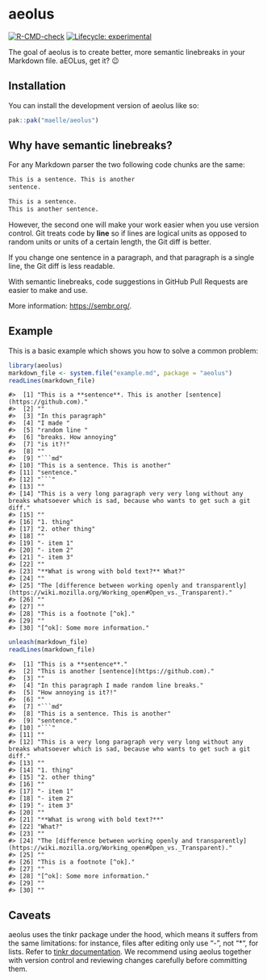 
<!-- README.md is generated from README.Rmd. Please edit that file -->

# aeolus

<!-- badges: start -->

[![R-CMD-check](https://github.com/maelle/aeolus/actions/workflows/R-CMD-check.yaml/badge.svg)](https://github.com/maelle/aeolus/actions/workflows/R-CMD-check.yaml)
[![Lifecycle:
experimental](https://img.shields.io/badge/lifecycle-experimental-orange.svg)](https://lifecycle.r-lib.org/articles/stages.html#experimental)
<!-- badges: end -->

The goal of aeolus is to create better, more semantic linebreaks in your
Markdown file. aEOLus, get it? :wink:

## Installation

You can install the development version of aeolus like so:

``` r
pak::pak("maelle/aeolus")
```

## Why have semantic linebreaks?

For any Markdown parser the two following code chunks are the same:

``` md
This is a sentence. This is another
sentence.
```

``` md
This is a sentence. 
This is another sentence.
```

However, the second one will make your work easier when you use version
control. Git treats code by **line** so if lines are logical units as
opposed to random units or units of a certain length, the Git diff is
better.

If you change one sentence in a paragraph, and that paragraph is a
single line, the Git diff is less readable.

With semantic linebreaks, code suggestions in GitHub Pull Requests are
easier to make and use.

More information: <https://sembr.org/>.

## Example

This is a basic example which shows you how to solve a common problem:

``` r
library(aeolus)
markdown_file <- system.file("example.md", package = "aeolus")
readLines(markdown_file)
```

    #>  [1] "This is a **sentence**. This is another [sentence](https://github.com)."                                                           
    #>  [2] ""                                                                                                                                  
    #>  [3] "In this paragraph"                                                                                                                 
    #>  [4] "I made "                                                                                                                           
    #>  [5] "random line "                                                                                                                      
    #>  [6] "breaks. How annoying"                                                                                                              
    #>  [7] "is it?!"                                                                                                                           
    #>  [8] ""                                                                                                                                  
    #>  [9] "```md"                                                                                                                             
    #> [10] "This is a sentence. This is another"                                                                                               
    #> [11] "sentence."                                                                                                                         
    #> [12] "```"                                                                                                                               
    #> [13] ""                                                                                                                                  
    #> [14] "This is a very long paragraph very very long without any breaks whatsoever which is sad, because who wants to get such a git diff."
    #> [15] ""                                                                                                                                  
    #> [16] "1. thing"                                                                                                                          
    #> [17] "2. other thing"                                                                                                                    
    #> [18] ""                                                                                                                                  
    #> [19] "- item 1"                                                                                                                          
    #> [20] "- item 2"                                                                                                                          
    #> [21] "- item 3"                                                                                                                          
    #> [22] ""                                                                                                                                  
    #> [23] "**What is wrong with bold text?** What?"                                                                                           
    #> [24] ""                                                                                                                                  
    #> [25] "The [difference between working openly and transparently](https://wiki.mozilla.org/Working_open#Open_vs._Transparent)."            
    #> [26] ""                                                                                                                                  
    #> [27] ""                                                                                                                                  
    #> [28] "This is a footnote [^ok]."                                                                                                         
    #> [29] ""                                                                                                                                  
    #> [30] "[^ok]: Some more information."

``` r
unleash(markdown_file)
readLines(markdown_file)
```

    #>  [1] "This is a **sentence**."                                                                                                           
    #>  [2] "This is another [sentence](https://github.com)."                                                                                   
    #>  [3] ""                                                                                                                                  
    #>  [4] "In this paragraph I made random line breaks."                                                                                      
    #>  [5] "How annoying is it?!"                                                                                                              
    #>  [6] ""                                                                                                                                  
    #>  [7] "```md"                                                                                                                             
    #>  [8] "This is a sentence. This is another"                                                                                               
    #>  [9] "sentence."                                                                                                                         
    #> [10] "```"                                                                                                                               
    #> [11] ""                                                                                                                                  
    #> [12] "This is a very long paragraph very very long without any breaks whatsoever which is sad, because who wants to get such a git diff."
    #> [13] ""                                                                                                                                  
    #> [14] "1. thing"                                                                                                                          
    #> [15] "2. other thing"                                                                                                                    
    #> [16] ""                                                                                                                                  
    #> [17] "- item 1"                                                                                                                          
    #> [18] "- item 2"                                                                                                                          
    #> [19] "- item 3"                                                                                                                          
    #> [20] ""                                                                                                                                  
    #> [21] "**What is wrong with bold text?**"                                                                                                 
    #> [22] "What?"                                                                                                                             
    #> [23] ""                                                                                                                                  
    #> [24] "The [difference between working openly and transparently](https://wiki.mozilla.org/Working_open#Open_vs._Transparent)."            
    #> [25] ""                                                                                                                                  
    #> [26] "This is a footnote [^ok]."                                                                                                         
    #> [27] ""                                                                                                                                  
    #> [28] "[^ok]: Some more information."                                                                                                     
    #> [29] ""                                                                                                                                  
    #> [30] ""

## Caveats

aeolus uses the tinkr package under the hood, which means it suffers
from the same limitations: for instance, files after editing only use
“-”, not “\*“, for lists. Refer to [tinkr
documentation](https://docs.ropensci.org/tinkr/#loss-of-markdown-style).
We recommend using aeolus together with version control and reviewing
changes carefully before committing them.
